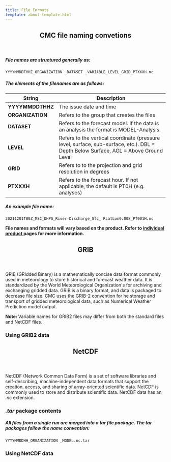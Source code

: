 ```yaml
---
title: File Formats 
template: about-template.html
---
```

<header class="major">
	<h2> CMC file naming convetions </h2>
</header>


##### File names are structured generally as: 

````
YYYYMMDDTHHZ_ORGANIZATION _DATASET _VARIABLE_LEVEL_GRID_PTXXXH.nc
````

<h5> The elements of the filenames are as follows: </h5>

| String      | Description |
| ----------- | ----------- |
| **YYYYMMDDTHHZ**      | The issue date and time       |
| **ORGANIZATION**   |  Refers to the group that creates the files        |
| **DATASET**      | Refers to the forecast model. If the data is an analysis the format is MODEL-Analysis.       |
| **LEVEL**      | Refers to the vertical coordinate (pressure level, surface, sub-surface, etc.).  DBL = Depth Below Surface, AGL =  Above Ground Level   |
| **GRID**   |  Refers to to the projection and grid resolution in degrees      |
| **PTXXXH**   | Refers to the forecast hour. If not applicable, the default is PT0H (e.g. analyses)         |
 
##### An example file name:
````
20211201T00Z_MSC_DHPS_River-Discharge_Sfc_ RLatLon0.008_PT001H.nc 
````

<p> 
<b> File names and formats will vary based on the product. Refer to <a href="../../../available-datasets" > individual product </a> pages for more information. </b>
</p>


<header class="major">
	<h2> GRIB </h2>
</header>
<p>
GRIB (GRIdded Binary) is a mathematically concise data format commonly used in meteorology to store historical and forecast weather data.
It is standardized by the World Meteorological Organization's for archiving and exchanging gridded data. GRIB is a binary format, and data is packaged to decrease file size.
CMC uses the GRIB-2 convention for he storage and transport of gridded meteorological data, such as Numerical Weather Prediction model output.
</p>
<b> Note: </b> Variable names for GRIB2 files may differ from both the standard files and NetCDF files. 

<h3> Using GRIB2 data </h3>

<header class="major">
	<h2> NetCDF </h2>
</header>

<p> 
NetCDF (Network Common Data Form) is a set of software libraries and self-describing, machine-independent data formats that support the creation, access, and sharing of array-oriented scientific data. 
NetCDF is commonly used to store and distribute scientific data. 
NetCDF data has an <i> .nc </i> extension. 
</p>



<h3> <i>.tar</i> package contents  </h3>

##### All files from a single run are merged into a tar file package. The tar packages follow the name convention: 
````
YYYYMMDDHH_ORGANIZATION _MODEL.nc.tar
````

<h3> Using NetCDF data </h3>
